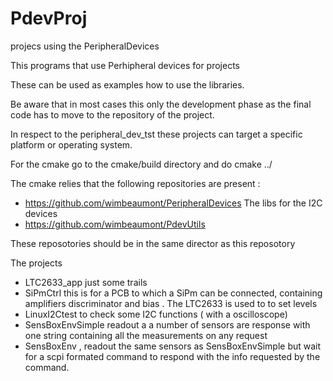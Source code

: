 # PdevProj
projecs using the PeripheralDevices

This programs that use Perhipheral devices for projects 

These can be used as examples how to use the libraries. 

Be aware that in most cases this only the development phase as the final code has to move to the repository of the project.

In respect to the  peripheral_dev_tst  these projects can target a specific platform or operating system. 

For the cmake go to the cmake/build directory and do cmake ../

The cmake relies that the following repositories are present : 

*   https://github.com/wimbeaumont/PeripheralDevices   The libs for the I2C devices
*   https://github.com/wimbeaumont/PdevUtils 

These reposotories should be in the same director as this reposotory 
   

The projects 

*   LTC2633_app    just some trails 
*   SiPmCtrl  this is for a PCB to which a SiPm can be connected, containing amplifiers discriminator and bias . The LTC2633 is used to to set levels
*   LinuxI2Ctest  to check some I2C functions  ( with a oscilloscope) 
*   SensBoxEnvSimple  readout a a number of sensors are response with one string containing all the measurements on any request
*   SensBoxEnv , readout the same sensors as SensBoxEnvSimple but wait for a scpi formated command to respond with the info requested by the command. 




